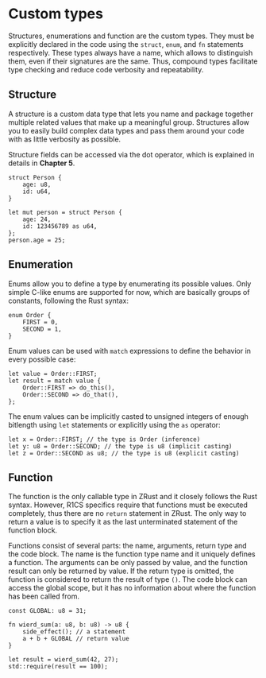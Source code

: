 # Custom types

Structures, enumerations and function are the custom types. They must be
explicitly declared in the code using the `struct`, `enum`, and `fn` statements
respectively. These types always have a name, which allows to distinguish them,
even if their signatures are the same. Thus, compound types facilitate type
checking and reduce code verbosity and repeatability.

## Structure

A structure is a custom data type that lets you name and package together
multiple related values that make up a meaningful group. Structures allow you
to easily build complex data types and pass them around your code with as little
verbosity as possible.

Structure fields can be accessed via the dot operator, which is explained in details
in **Chapter 5**.

```rust,no_run,noplaypen
struct Person {
    age: u8,
    id: u64,
}

let mut person = struct Person {
    age: 24,
    id: 123456789 as u64,
};
person.age = 25;
```

## Enumeration

Enums allow you to define a type by enumerating its possible values. Only simple
C-like enums are supported for now, which are basically groups of constants,
following the Rust syntax:

```rust,no_run,noplaypen
enum Order {
    FIRST = 0,
    SECOND = 1,
}
```

Enum values can be used with `match` expressions to define the behavior in every
possible case:

```rust,no_run,noplaypen
let value = Order::FIRST;
let result = match value {
    Order::FIRST => do_this(),
    Order::SECOND => do_that(),
};
```

The enum values can be implicitly casted to unsigned integers of enough
bitlength using `let` statements or explicitly using the `as` operator:

```rust,no_run,noplaypen
let x = Order::FIRST; // the type is Order (inference)
let y: u8 = Order::SECOND; // the type is u8 (implicit casting)
let z = Order::SECOND as u8; // the type is u8 (explicit casting)
```

## Function

The function is the only callable type in ZRust and it closely follows the Rust
syntax. However, R1CS specifics require that functions must be executed completely,
thus there are no `return` statement in ZRust. The only way to return a value is
to specify it as the last unterminated statement of the function block.

Functions consist of several parts: the name, arguments, return type and the
code block. The name is the function type name and it uniquely defines a function.
The arguments can be only passed by value, and the function result can only be
returned by value. If the return type is omitted, the function is considered
to return the result of type `()`. The code block can access the global scope,
but it has no information about where the function has been called from.

```rust,no_run,noplaypen
const GLOBAL: u8 = 31;

fn wierd_sum(a: u8, b: u8) -> u8 {
    side_effect(); // a statement
    a + b + GLOBAL // return value
}

let result = wierd_sum(42, 27);
std::require(result == 100);
```
